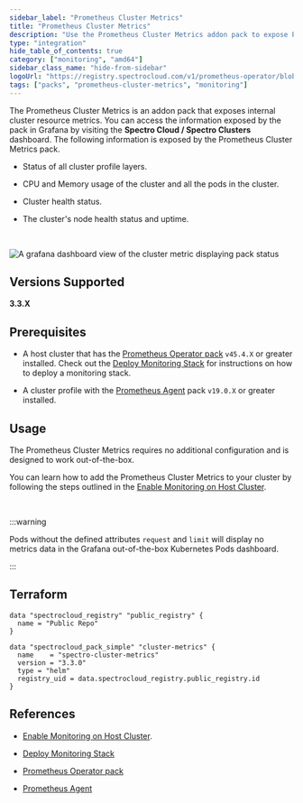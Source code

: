 ```yaml
---
sidebar_label: "Prometheus Cluster Metrics"
title: "Prometheus Cluster Metrics"
description: "Use the Prometheus Cluster Metrics addon pack to expose Palette resource metrics"
type: "integration"
hide_table_of_contents: true
category: ["monitoring", "amd64"]
sidebar_class_name: "hide-from-sidebar"
logoUrl: "https://registry.spectrocloud.com/v1/prometheus-operator/blobs/sha256:64589616d7f667e5f1d7e3c9a39e32c676e03518a318924e123738693e104ce0?type=image/png"
tags: ["packs", "prometheus-cluster-metrics", "monitoring"]
---
```


The Prometheus Cluster Metrics is an addon pack that exposes internal cluster resource metrics. You can access the
information exposed by the pack in Grafana by visiting the **Spectro Cloud / Spectro Clusters** dashboard. The following
information is exposed by the Prometheus Cluster Metrics pack.

- Status of all cluster profile layers.

- CPU and Memory usage of the cluster and all the pods in the cluster.

- Cluster health status.

- The cluster's node health status and uptime.

<br />

![A grafana dashboard view of the cluster metric displaying pack status](/clusters_cluster-management_grafana_spectro_metrics.png)

## Versions Supported

**3.3.X**

## Prerequisites

- A host cluster that has the [Prometheus Operator pack](prometheus-operator.md) `v45.4.X` or greater installed. Check
  out the [Deploy Monitoring Stack](../clusters/cluster-management/monitoring/deploy-monitor-stack.md) for instructions
  on how to deploy a monitoring stack.

- A cluster profile with the [Prometheus Agent](prometheus-agent.md) pack `v19.0.X` or greater installed.

## Usage

The Prometheus Cluster Metrics requires no additional configuration and is designed to work out-of-the-box.

You can learn how to add the Prometheus Cluster Metrics to your cluster by following the steps outlined in the
[Enable Monitoring on Host Cluster](../clusters/cluster-management/monitoring/deploy-agent.md).

<br />

:::warning

Pods without the defined attributes `request` and `limit` will display no metrics data in the Grafana out-of-the-box
Kubernetes Pods dashboard.

:::

## Terraform

```hcl
data "spectrocloud_registry" "public_registry" {
  name = "Public Repo"
}

data "spectrocloud_pack_simple" "cluster-metrics" {
  name    = "spectro-cluster-metrics"
  version = "3.3.0"
  type = "helm"
  registry_uid = data.spectrocloud_registry.public_registry.id
}
```

## References

- [Enable Monitoring on Host Cluster](../clusters/cluster-management/monitoring/deploy-agent.md).

- [Deploy Monitoring Stack](../clusters/cluster-management/monitoring/deploy-monitor-stack.md)

- [Prometheus Operator pack](prometheus-operator.md)

- [Prometheus Agent](prometheus-agent.md)
